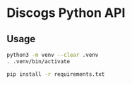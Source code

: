 # Discogs Python API

## Usage

```bash
python3 -m venv --clear .venv
. .venv/bin/activate
```

```bash
pip install -r requirements.txt
```
